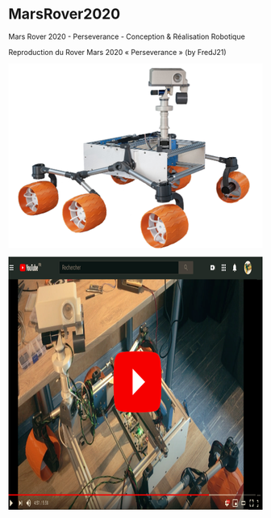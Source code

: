# MarsRover2020
Mars Rover 2020 - Perseverance - Conception & Réalisation Robotique

Reproduction du Rover Mars 2020 « Perseverance » (by FredJ21)

![Fred s Rover](/photos/086_MarsRover_Fredj21.jpg)

<a href="https://www.youtube.com/playlist?list=PLPA2ZF9G4l--smeL5xHTISZBblAAfhV12">
<img src="/images/on_youtube.png"  height="500">
</a>  


